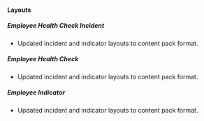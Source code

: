 
#### Layouts
##### Employee Health Check Incident
 - Updated incident and indicator layouts to content pack format.
 ##### Employee Health Check
 - Updated incident and indicator layouts to content pack format.
##### Employee Indicator
 - Updated incident and indicator layouts to content pack format.
<!--
##### layout-edit-Employee_Health_Check.json
 - Updated incident and indicator layouts to content pack format.
-->